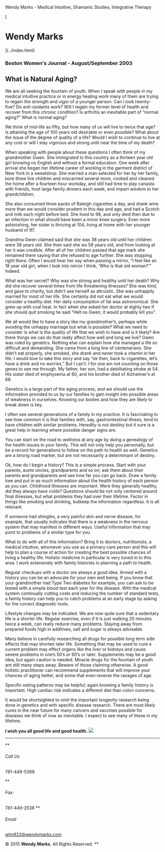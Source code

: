 Wendy Marks - Medical Intuitive, Shamanic Studies, Integrative Therapy  
   
 
 
[ 
# Wendy Marks
](../index.html)   
  

### Boston Women's Journal - August/September 2003
 

## What is Natural Aging?

We are all seeking the fountain of youth. When I speak with people in my medical intuitive practice or in energy healing work many of them are trying to regain the strength and vigor of a younger person. Can I look twenty-five? Do anti-oxidants work? Will I regain my former level of health and recover from this chronic condition? Is arthritis an inevitable part of “normal aging?” What is normal aging?

We think of mid-life as fifty, but how many of us will live to twice that age? Is attaining the age of 100 years old desirable or even possible? What about the issue of the degree of quality of a life? Would I wish to continue to live at any cost or will I stay vigorous and strong until near the time of my death?

When speaking with people about these questions I often think of my grandmother Gwen. She immigrated to this country as a thirteen year old girl knowing no English and without a formal education. One week after arrival she began her lifetime career of working in the garment district of New York in a sweatshop. She married a man selected for her by her family, bore three live children and miscarried several more, cooked and cleaned the home after a fourteen hour workday, and still had time to play canasta with friends, host large family dinners each week, and impart wisdom to her grandchildren.

She also consumed three packs of Raleigh cigarettes a day, and drank wine more than we would consider prudent in this day and age, and had a Scotch and milk each night before bed. She lived to 98, and only died then due to an infection in what should have been a minor knee surgery. Even more astonishing, her sister is thriving at 104, living at home with her younger husband of 97.

Grandma Gwen claimed said that she was 38 years old until her children were 38 years old. She then said she ws 58 years old, and from looking at her it was credible. After all of her children passed that age mark she remained there saying that she refused to age further. She was stopping right there. Often I would hear her say when passing a mirror, “I feel like an 18 year old girl, when I look into mirror I think, 'Who is that old woman?'” Indeed.

What was her secret? Why was she strong and healthy until her death? Why did she recover several times from life threatening illnesses? She was kind, and gave to charity, but didn’t see herself as altruistic. She was unhappily married for most of her life. She certainly did not eat what we would consider a healthy diet. Her daily consumption of fat was astronomical. She grew up with coal heat. In fact when she asked her doctor at eighty two if she should quit smoking he said “Hell no Gwen, it would probably kill you”.

We all would like to have a story like my grandmother’s, perhaps while avoiding the unhappy marriage but what is possible? What we need to consider is what is the quality of life that we wish to have and is it likely? Are there things we can do that really affect how well and long we live? Gwen was ruled by genetics. Nothing else can explain how she managed a life so difficult and demanding. She came from a long line of centenarians. She didn’t eat properly, she smoked, she drank and never took a vitamin in her life. I would love to take this story and say “ok then, back to cigarettes, let’s have a drink and no worries.” But I can’t. I for one am not counting on those genes to see me through. My father, her son, had a debilitating stroke at 54. His sister died of emphysema at 60, and his brother died of Alzheimer’s at 68.

Genetics is a large part of the aging process, and we should use the information provided to us by our families to gain insight into possible areas of weakness in ourselves. Knowing our bodies and how they are likely to break down is key.

I often see several generations of a family in my practice. It is fascinating to see how common it is that families with, say, gastrointestinal illness, tend to have children with similar problems. Heredity is not destiny but it sure is a great help in learning where possible danger signs are.

You can start on the road to wellness at any age by doing a genealogy of the health issues in your family. This will not only help you personally, but be a record for generations to follow on the path to health as well. Genetics are a strong road marker, but are not necessarily a determinant of destiny.

Ok, how do I begin a history? This is a simple process. Start with your parents, aunts uncles, grandparents and so on; ask them about their parents and grandparents and see how far you can go back. Draw a family tree and put in as much information about the health history of each person as you can. Childhood illnesses are important. Were they generally healthy, did they always have colds? Questions should be not only centered around final illnesses, but what problems they had over their lifetime. Factor in things like smoking and drinking, butkeep the information regardless. It is all relevant.

If someone had shingles, a very painful skin and nerve disease, for example, that usually indicates that there is a weakness in the nervous system that may manifest in different ways. Useful information that may point to problems of a similar type for you.

What to do with all of this information? Bring it to doctors, nutritionists, a medical intuitive, whomever you use as a primary care person and this will help to plan a course of action for creating the best possible chances of living a healthy life. Holistic medicine in particular is very tuned in to this area. I work extensively with family histories in planning a path to health.

Regular checkups with a doctor are always a good idea. Armed with a history you can be an advocate for your own well being. If you know that your grandmother had Type Two diabetes for example, you can ask to be tested with a simple blood test each year for the disease. With the medical system continually cutting costs and reducing the number of standard tests, a family history can help you to catch problems at an early stage by asking for the correct diagnostic tools.

Lifestyle changes may be indicated. We are now quite sure that a sedentary life is a shorter life. Regular exercise, even if it is just walking 20 minutes twice a week, can really reduce many problems. Staying away from prepared foods high in additives, salt and sugar is always advisable.

Many believe in carefully researching all drugs for possible long term side effects that may shorten later life. Something that may be used to cure a current problem may effect organs like the liver or kidneys and cause severe problems in one’s 50’s or 60’s or later. Supplements may be a good idea, but again caution is needed. Miracle drugs for the fountain of youth are still many steps away. Beware of those claiming otherwise. A good holistic practitioner can recommend supplements that will improve your chances of aging better, and some that even reverse the ravages of age.

Specific eating patterns may be helpful; again knowing a family history is important. High cardiac risk indicates a different diet than colon concerns.

It would be shortsighted to omit the important longevity research being done in genetics and with specific disease research. There are most likely cures in the near future for many cancers and vaccines possible for diseases we think of now as inevitable. I expect to see many of these in my lifetime.

**I wish you all good life and good health.**
![](../img/wolflogo.png)
* * *
**
###### Call Us

781-449-5368  

**
###### Fax:

781-449-2538
**
###### Email

[wlm922@wendymarks.com](mailto:yourname@domain.com)
  
 

© 2015 **Wendy Marks**. All Rights Reserved.
   **